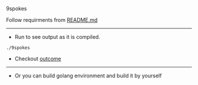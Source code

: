 9spokes

Follow requirments from [README.md](https://github.com/9spokes/coding-challenge/blob/master/README.md)

***
* Run to see output as it is compiled.
```shell
./9spokes
```
* Checkout [outcome](https://github.com/tomwangsvc/9spokes/blob/master/result.png)
***
* Or you can build golang environment and build it by yourself
